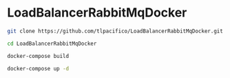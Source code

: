 # LoadBalancerRabbitMqDocker
```bash
git clone https://github.com/tlpacifico/LoadBalancerRabbitMqDocker.git

cd LoadBalancerRabbitMqDocker

docker-compose build

docker-compose up -d

```
